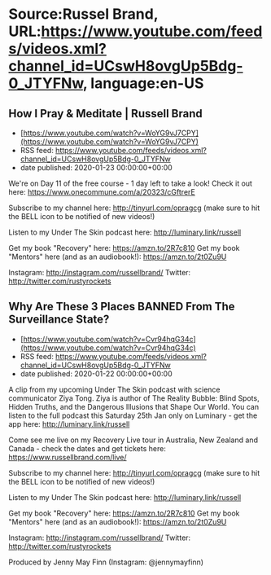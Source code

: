 # Source:Russel Brand, URL:https://www.youtube.com/feeds/videos.xml?channel_id=UCswH8ovgUp5Bdg-0_JTYFNw, language:en-US

## How I Pray & Meditate | Russell Brand
 - [https://www.youtube.com/watch?v=WoYG9vJ7CPY](https://www.youtube.com/watch?v=WoYG9vJ7CPY)
 - RSS feed: https://www.youtube.com/feeds/videos.xml?channel_id=UCswH8ovgUp5Bdg-0_JTYFNw
 - date published: 2020-01-23 00:00:00+00:00

We're on Day 11 of the free course - 1 day left to take a look!
Check it out here: https://www.onecommune.com/a/20323/cGftrerE 

Subscribe to my channel here: http://tinyurl.com/opragcg
(make sure to hit the BELL icon to be notified of new videos!)

Listen to my Under The Skin podcast here: 
http://luminary.link/russell

Get my book "Recovery" here: https://amzn.to/2R7c810
Get my book "Mentors" here (and as an audiobook!): https://amzn.to/2t0Zu9U

Instagram: http://instagram.com/russellbrand/
Twitter: http://twitter.com/rustyrockets

## Why Are These 3 Places BANNED From The Surveillance State?
 - [https://www.youtube.com/watch?v=Cvr94hqG34c](https://www.youtube.com/watch?v=Cvr94hqG34c)
 - RSS feed: https://www.youtube.com/feeds/videos.xml?channel_id=UCswH8ovgUp5Bdg-0_JTYFNw
 - date published: 2020-01-22 00:00:00+00:00

A clip from my upcoming Under The Skin podcast with science communicator Ziya Tong. Ziya is author of The Reality Bubble: Blind Spots, Hidden Truths, and the Dangerous Illusions that Shape Our World. You can listen to the full podcast this Saturday 25th Jan only on Luminary - get the app here: http://luminary.link/russell

Come see me live on my Recovery Live tour in Australia, New Zealand and Canada - check the dates and get tickets here: https://www.russellbrand.com/live/

Subscribe to my channel here: http://tinyurl.com/opragcg
(make sure to hit the BELL icon to be notified of new videos!)

Listen to my Under The Skin podcast here: 
http://luminary.link/russell

Get my book "Recovery" here: https://amzn.to/2R7c810
Get my book "Mentors" here (and as an audiobook!): https://amzn.to/2t0Zu9U

Instagram: http://instagram.com/russellbrand/
Twitter: http://twitter.com/rustyrockets

Produced by Jenny May Finn (Instagram: @jennymayfinn)

